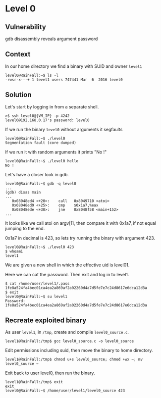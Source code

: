 # Level 0

## Vulnerability

gdb disassembly reveals argument password

## Context

In our home directory we find a binary with SUID and owner ```level1```
```
level0@RainFall:~$ ls -l
-rwsr-x---+ 1 level1 users 747441 Mar  6  2016 level0
```

## Solution

Let's start by logging in from a separate shell.
```
>$ ssh level0@{VM_IP} -p 4242
level0@192.168.0.17's password: level0
```
If we run the binary ```level0``` without arguments it segfaults
```
level0@RainFall:~$ ./level0
Segmentation fault (core dumped)
```
If we run it with random arguments it prints "No !"
```
level0@RainFall:~$ ./level0 hello
No !
```
Let's have a closer look in gdb.
```
level0@RainFall:~$ gdb -q level0
...
(gdb) disas main
...
   0x08048ed4 <+20>:	call   0x8049710 <atoi>
   0x08048ed9 <+25>:	cmp    $0x1a7,%eax
   0x08048ede <+30>:	jne    0x8048f58 <main+152>
...
```
It looks like we call atoi on argv[1], then compare it with 0x1a7, if not equal jumping to the end.

0x1a7 in decimal is 423, so lets try running the binary with argument 423.
```
level0@RainFall:~$ ./level0 423
$ whoami
level1
```
We are given a new shell in which the effective uid is level01.

Here we can cat the password. Then exit and log in to level1.
```
$ cat /home/user/level1/.pass
1fe8a524fa4bec01ca4ea2a869af2a02260d4a7d5fe7e7c24d8617e6dca12d3a
$ exit
level0@RainFall:~$ su level1
Password: 1fe8a524fa4bec01ca4ea2a869af2a02260d4a7d5fe7e7c24d8617e6dca12d3a
```

## Recreate exploited binary

As user ```level1```, in ```/tmp```, create and compile ```level0_source.c```.
```
level1@RainFall:/tmp$ gcc level0_source.c -o level0_source
```
Edit permissions including suid, then move the binary to home directory.
```
level1@RainFall:/tmp$ chmod u+s level0_source; chmod +wx ~; mv level0_source ~
```
Exit back to user level0, then run the binary.
```
level1@RainFall:/tmp$ exit
exit
level0@RainFall:~$ /home/user/level1/level0_source 423
```
